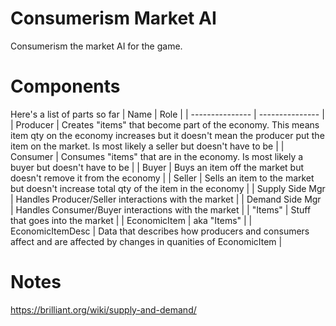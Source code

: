 # Consumerism Market AI
Consumerism the market AI for the game.  

# Components
Here's a list of parts so far
| Name            | Role            |
| --------------- | --------------- |
| Producer        | Creates "items" that become part of the economy. This means item qty on the economy increases but it doesn't mean the producer put the item on the market.  Is most likely a seller but doesn't have to be |
| Consumer        | Consumes "items" that are in the economy.  Is most likely a buyer but doesn't have to be |
| Buyer           | Buys an item off the market but doesn't remove it from the economy  |
| Seller          | Sells an item to the market but doesn't increase total qty of the item in the economy |
| Supply Side Mgr | Handles Producer/Seller interactions with the market |
| Demand Side Mgr | Handles Consumer/Buyer interactions with the market |
| "Items"         | Stuff that goes into the market |
| EconomicItem    | aka "Items" |
| EconomicItemDesc | Data that describes how producers and consumers affect and are affected by changes in quanities of EconomicItem |


# Notes
https://brilliant.org/wiki/supply-and-demand/

